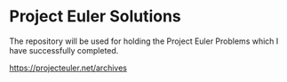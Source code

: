 # Project Euler Solutions

The repository will be used for holding the Project Euler Problems which I have successfully completed. 

https://projecteuler.net/archives
